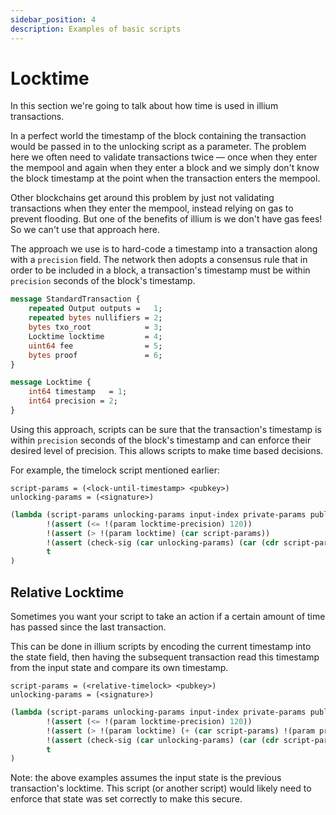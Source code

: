 ```yaml
---
sidebar_position: 4
description: Examples of basic scripts
---
```


# Locktime

In this section we're going to talk about how time is used in illium transactions. 

In a perfect world the timestamp of the block containing the transaction would be passed in to the unlocking script as a
parameter. The problem here we often need to validate transactions twice ― once when they enter the mempool and again when 
they enter a block and we simply don't know the block timestamp at the point when the transaction enters the mempool. 

Other blockchains get around this problem by just not validating transactions when they enter the mempool, instead relying
on gas to prevent flooding. But one of the benefits of illium is we don't have gas fees! So we can't use that approach
here.

The approach we use is to hard-code a timestamp into a transaction along with a `precision` field. The network then 
adopts a consensus rule that in order to be included in a block, a transaction's timestamp must be within `precision` seconds
of the block's timestamp.

```protobuf
message StandardTransaction {
    repeated Output outputs =   1;
    repeated bytes nullifiers = 2;
    bytes txo_root            = 3;
    Locktime locktime         = 4;
    uint64 fee                = 5;
    bytes proof               = 6;
}

message Locktime {
    int64 timestamp   = 1;
    int64 precision = 2;
}
```

Using this approach, scripts can be sure that the transaction's timestamp is within `precision` seconds of the block's 
timestamp and can enforce their desired level of precision. This allows scripts to make time based decisions.

For example, the timelock script mentioned earlier:
```
script-params = (<lock-until-timestamp> <pubkey>)
unlocking-params = (<signature>)
```

```lisp
(lambda (script-params unlocking-params input-index private-params public-params)
        !(assert (<= !(param locktime-precision) 120))
        !(assert (> !(param locktime) (car script-params))
        !(assert (check-sig (car unlocking-params) (car (cdr script-params)) !(param sighash)))
        t
)
```

## Relative Locktime

Sometimes you want your script to take an action if a certain amount of time has passed since the last transaction. 

This can be done in illium scripts by encoding the current timestamp into the state field, then having the subsequent
transaction read this timestamp from the input state and compare its own timestamp.

```
script-params = (<relative-timelock> <pubkey>)
unlocking-params = (<signature>)
```

```lisp
(lambda (script-params unlocking-params input-index private-params public-params)
        !(assert (<= !(param locktime-precision) 120))
        !(assert (> !(param locktime) (+ (car script-params) !(param priv-in input-index state))))
        !(assert (check-sig (car unlocking-params) (car (cdr script-params)) !(param sighash)))
        t
)
```

Note: the above examples assumes the input state is the previous transaction's locktime. This script (or another script) 
would likely need to enforce that state was set correctly to make this secure. 